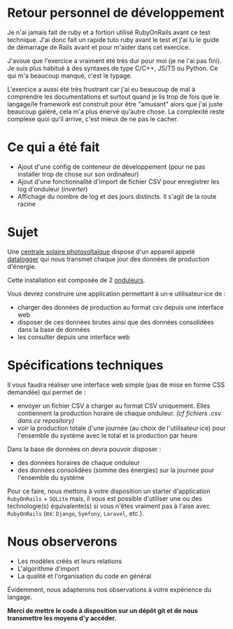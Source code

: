 # Retour personnel de développement
Je n'ai jamais fait de ruby et a fortiori utilisé RubyOnRails avant ce test technique. J'ai donc fait un rapide tuto ruby avant le test et j'ai lu le guide de démarrage de Rails avant et pour m'aider dans cet exercice.

J'avoue que l'exercice a vraiment été très dur pour moi (je ne l'ai pas fini). Je suis plus habitué à des syntaxes de type C/C++, JS/TS ou Python. Ce qui m'a beaucoup manqué, c'est le typage.

L'exercice a aussi été très frustrant car j'ai eu beaucoup de mal à comprendre les documentations et surtout quand je lis trop de fois que le langage/le framework est construit pour être "amusant" alors que j'ai juste beaucoup galéré, cela m'a plus énervé qu'autre chose. La complexité reste complexe quoi qu'il arrive, c'est mieux de ne pas le cacher.

# Ce qui a été fait
+ Ajout d'une config de conteneur de développement (pour ne pas installer trop de chose sur son ordinateur)
+ Ajout d'une fonctionnalité d'import de fichier CSV pour enregistrer les log d'onduleur (*inverter*)
+ Affichage du nombre de log et des jours distincts. Il s'agit de la route racine

# Sujet

Une [centrale solaire photovoltaïque](https://fr.wikipedia.org/wiki/Centrale_solaire_photovolta%C3%AFque) dispose d'un appareil appelé [datalogger](https://en.wikipedia.org/wiki/Data_logger) qui nous transmet chaque jour des données de production d'énergie.

Cette installation est composée de 2 [onduleurs](https://fr.wikipedia.org/wiki/Onduleur).

Vous devrez construire une application permettant à un·e utilisateur·ice de :

- charger des données de production au format csv depuis une interface web
- disposer de ces données brutes ainsi que des données consolidées dans la base de données
- les consulter depuis une interface web

# Spécifications techniques

Il vous faudra réaliser une interface web simple (pas de mise en forme CSS demandée) qui permet de :
- envoyer un fichier CSV à charger au format CSV uniquement. Elles contiennent la production horaire de chaque onduleur. *(cf fichiers .csv dans ce repository)*
- voir la production totale d'une journée (au choix de l'utilisateur·ice) pour l'ensemble du système avec le total et la production par heure

Dans la base de données on devra pouvoir disposer :
- des données horaires de chaque onduleur
- des données consolidées (somme des énergies) sur la journée pour l'ensemble du système

Pour ce faire, nous mettons à votre disposition un starter d'application `RubyOnRails` + `SQLite` mais, il vous est possible d'utiliser une ou des technologie(s) équivalente(s) si vous n'êtes vraiment pas à l'aise avec `RubyOnRails` (ex: `Django`, `Symfony`, `Laravel`, etc.).

# Nous observerons

- Les modèles créés et leurs relations
- L'algorithme d'import
- La qualité et l'organisation du code en général

Évidemment, nous adapterons nos observations à votre expérience du langage.

**Merci de mettre le code à disposition sur un dépôt git et de nous transmettre les moyens d'y accéder.**
